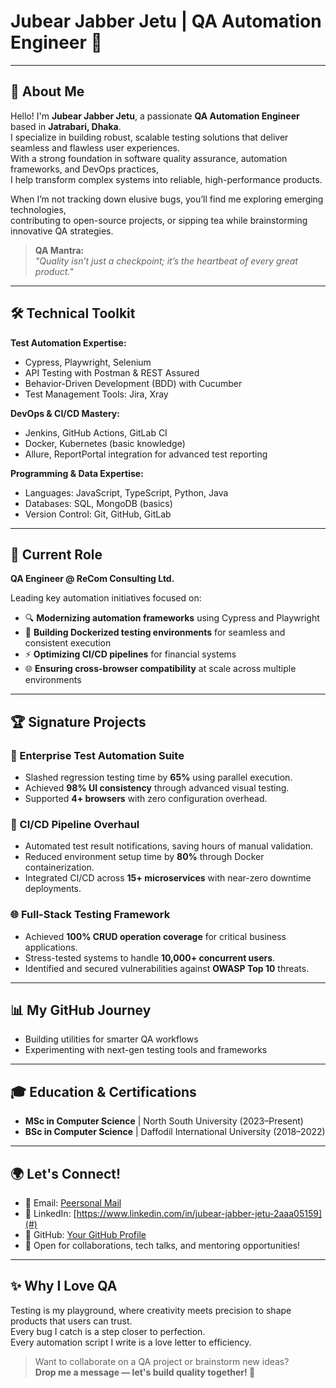 # Jubear Jabber Jetu | QA Automation Engineer 🚀

---

## 👋 About Me

Hello! I'm **Jubear Jabber Jetu**, a passionate **QA Automation Engineer** based in **Jatrabari, Dhaka**.  
I specialize in building robust, scalable testing solutions that deliver seamless and flawless user experiences.  
With a strong foundation in software quality assurance, automation frameworks, and DevOps practices,  
I help transform complex systems into reliable, high-performance products.

When I’m not tracking down elusive bugs, you’ll find me exploring emerging technologies,  
contributing to open-source projects, or sipping tea while brainstorming innovative QA strategies.

> **QA Mantra:**  
> *"Quality isn’t just a checkpoint; it’s the heartbeat of every great product."*

---

## 🛠️ Technical Toolkit

**Test Automation Expertise:**  
- Cypress, Playwright, Selenium  
- API Testing with Postman & REST Assured  
- Behavior-Driven Development (BDD) with Cucumber  
- Test Management Tools: Jira, Xray

**DevOps & CI/CD Mastery:**  
- Jenkins, GitHub Actions, GitLab CI  
- Docker, Kubernetes (basic knowledge)  
- Allure, ReportPortal integration for advanced test reporting

**Programming & Data Expertise:**  
- Languages: JavaScript, TypeScript, Python, Java  
- Databases: SQL, MongoDB (basics)  
- Version Control: Git, GitHub, GitLab

---

## 💼 Current Role

**QA Engineer @ ReCom Consulting Ltd.**

Leading key automation initiatives focused on:
- 🔍 **Modernizing automation frameworks** using Cypress and Playwright
- 🐳 **Building Dockerized testing environments** for seamless and consistent execution
- ⚡ **Optimizing CI/CD pipelines** for financial systems
- 🌐 **Ensuring cross-browser compatibility** at scale across multiple environments

---

## 🏆 Signature Projects

### 🧩 Enterprise Test Automation Suite
- Slashed regression testing time by **65%** using parallel execution.
- Achieved **98% UI consistency** through advanced visual testing.
- Supported **4+ browsers** with zero configuration overhead.

### 🚀 CI/CD Pipeline Overhaul
- Automated test result notifications, saving hours of manual validation.
- Reduced environment setup time by **80%** through Docker containerization.
- Integrated CI/CD across **15+ microservices** with near-zero downtime deployments.

### 🌐 Full-Stack Testing Framework
- Achieved **100% CRUD operation coverage** for critical business applications.
- Stress-tested systems to handle **10,000+ concurrent users**.
- Identified and secured vulnerabilities against **OWASP Top 10** threats.

---

## 📊 My GitHub Journey

- Building utilities for smarter QA workflows
- Experimenting with next-gen testing tools and frameworks

---

## 🎓 Education & Certifications

- **MSc in Computer Science** | North South University (2023–Present)
- **BSc in Computer Science** | Daffodil International University (2018–2022)

---

## 🌍 Let's Connect!

- 📧 Email: [Peersonal Mail](mailto:jubearjabberjetu@gmail.com)
- 💼 LinkedIn: [https://www.linkedin.com/in/jubear-jabber-jetu-2aaa05159](#)
- 🧩 GitHub: [Your GitHub Profile](#)
- 📢 Open for collaborations, tech talks, and mentoring opportunities!

---

## ✨ Why I Love QA

Testing is my playground, where creativity meets precision to shape products that users can trust.  
Every bug I catch is a step closer to perfection.  
Every automation script I write is a love letter to efficiency.  

> Want to collaborate on a QA project or brainstorm new ideas?  
> **Drop me a message — let's build quality together! 🚀**

